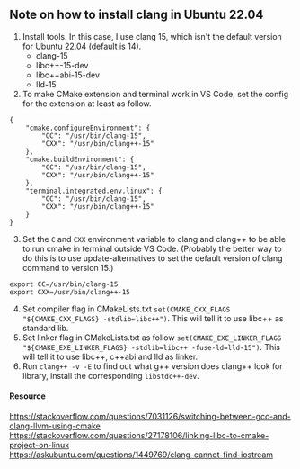 ## Note on how to install clang in Ubuntu 22.04
1. Install tools. In this case, I use clang 15, which isn't the default version for Ubuntu 22.04 (default is 14).
    - clang-15
    - libc++-15-dev
    - libc++abi-15-dev
    - lld-15
2. To make CMake extension and terminal work in VS Code, set the config for the extension at least as follow.
```
{
    "cmake.configureEnvironment": {
        "CC": "/usr/bin/clang-15",
        "CXX": "/usr/bin/clang++-15"
    },
    "cmake.buildEnvironment": {
        "CC": "/usr/bin/clang-15",
        "CXX": "/usr/bin/clang++-15"
    },
    "terminal.integrated.env.linux": {
        "CC": "/usr/bin/clang-15",
        "CXX": "/usr/bin/clang++-15"
    }
}
```
3. Set the `C` and `CXX` environment variable to clang and clang++ to be able to run cmake in terminal outside VS Code. (Probably the better way to do this is to use update-alternatives to set the default version of clang command to version 15.)
```
export CC=/usr/bin/clang-15
export CXX=/usr/bin/clang++-15
```
4. Set compiler flag in CMakeLists.txt `set(CMAKE_CXX_FLAGS "${CMAKE_CXX_FLAGS} -stdlib=libc++")`.
    This will tell it to use libc++ as standard lib.
5. Set linker flag in CMakeLists.txt as follow `set(CMAKE_EXE_LINKER_FLAGS "${CMAKE_EXE_LINKER_FLAGS} -stdlib=libc++ -fuse-ld=lld-15")`.
    This will tell it to use libc++, c++abi and lld as linker.
6. Run `clang++ -v -E` to find out what g++ version does clang++ look for library, install the corresponding `libstdc++-dev`.

#### Resource
https://stackoverflow.com/questions/7031126/switching-between-gcc-and-clang-llvm-using-cmake  
https://stackoverflow.com/questions/27178106/linking-libc-to-cmake-project-on-linux  
https://askubuntu.com/questions/1449769/clang-cannot-find-iostream  

